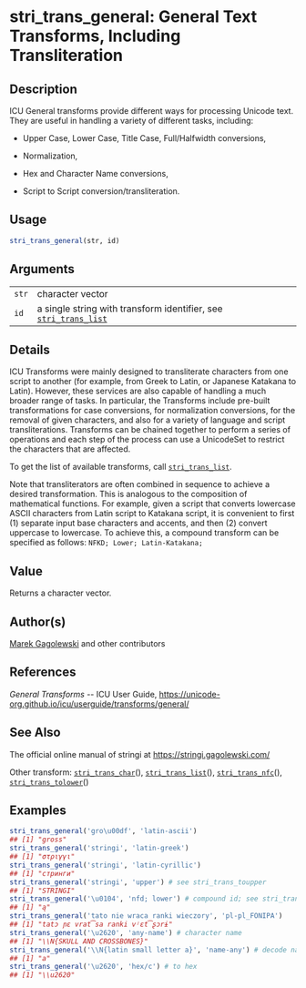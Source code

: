 # stri\_trans\_general: General Text Transforms, Including Transliteration

## Description

<span class="pkg">ICU</span> General transforms provide different ways for processing Unicode text. They are useful in handling a variety of different tasks, including:

-   Upper Case, Lower Case, Title Case, Full/Halfwidth conversions,

-   Normalization,

-   Hex and Character Name conversions,

-   Script to Script conversion/transliteration.

## Usage

```r
stri_trans_general(str, id)
```

## Arguments

|       |                                                                                                                              |
|-------|------------------------------------------------------------------------------------------------------------------------------|
| `str` | character vector                                                                                                             |
| `id`  | a single string with transform identifier, see [`stri_trans_list`](https://stringi.gagolewski.com/rapi/stri_trans_list.html) |

## Details

<span class="pkg">ICU</span> Transforms were mainly designed to transliterate characters from one script to another (for example, from Greek to Latin, or Japanese Katakana to Latin). However, these services are also capable of handling a much broader range of tasks. In particular, the Transforms include pre-built transformations for case conversions, for normalization conversions, for the removal of given characters, and also for a variety of language and script transliterations. Transforms can be chained together to perform a series of operations and each step of the process can use a UnicodeSet to restrict the characters that are affected.

To get the list of available transforms, call [`stri_trans_list`](https://stringi.gagolewski.com/rapi/stri_trans_list.html).

Note that transliterators are often combined in sequence to achieve a desired transformation. This is analogous to the composition of mathematical functions. For example, given a script that converts lowercase ASCII characters from Latin script to Katakana script, it is convenient to first (1) separate input base characters and accents, and then (2) convert uppercase to lowercase. To achieve this, a compound transform can be specified as follows: `NFKD; Lower; Latin-Katakana;`

## Value

Returns a character vector.

## Author(s)

[Marek Gagolewski](https://www.gagolewski.com/) and other contributors

## References

*General Transforms* -- ICU User Guide, <https://unicode-org.github.io/icu/userguide/transforms/general/>

## See Also

The official online manual of <span class="pkg">stringi</span> at <https://stringi.gagolewski.com/>

Other transform: [`stri_trans_char`](https://stringi.gagolewski.com/rapi/stri_trans_char.html)(), [`stri_trans_list`](https://stringi.gagolewski.com/rapi/stri_trans_list.html)(), [`stri_trans_nfc`](https://stringi.gagolewski.com/rapi/stri_trans_nfc.html)(), [`stri_trans_tolower`](https://stringi.gagolewski.com/rapi/stri_trans_tolower.html)()

## Examples




```r
stri_trans_general('gro\u00df', 'latin-ascii')
## [1] "gross"
stri_trans_general('stringi', 'latin-greek')
## [1] "στριγγι"
stri_trans_general('stringi', 'latin-cyrillic')
## [1] "стринги"
stri_trans_general('stringi', 'upper') # see stri_trans_toupper
## [1] "STRINGI"
stri_trans_general('\u0104', 'nfd; lower') # compound id; see stri_trans_nfd
## [1] "ą"
stri_trans_general('tato nie wraca ranki wieczory', 'pl-pl_FONIPA')
## [1] "tatɔ ɲɛ vrat͡sa ranki vʲɛt͡ʂɔrɨ"
stri_trans_general('\u2620', 'any-name') # character name
## [1] "\\N{SKULL AND CROSSBONES}"
stri_trans_general('\\N{latin small letter a}', 'name-any') # decode name
## [1] "a"
stri_trans_general('\u2620', 'hex/c') # to hex
## [1] "\\u2620"
```

